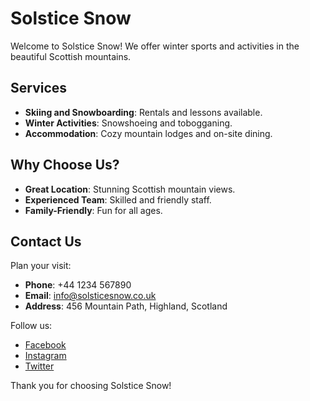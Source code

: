 # Solstice Snow

Welcome to Solstice Snow! We offer winter sports and activities in the beautiful Scottish mountains.

## Services

- **Skiing and Snowboarding**: Rentals and lessons available.
- **Winter Activities**: Snowshoeing and tobogganing.
- **Accommodation**: Cozy mountain lodges and on-site dining.

## Why Choose Us?

- **Great Location**: Stunning Scottish mountain views.
- **Experienced Team**: Skilled and friendly staff.
- **Family-Friendly**: Fun for all ages.

## Contact Us

Plan your visit:

- **Phone**: +44 1234 567890
- **Email**: info@solsticesnow.co.uk
- **Address**: 456 Mountain Path, Highland, Scotland

Follow us:

- [Facebook](https://www.facebook.com/solsticesnow)
- [Instagram](https://www.instagram.com/solsticesnow)
- [Twitter](https://www.twitter.com/solsticesnow)

Thank you for choosing Solstice Snow!
